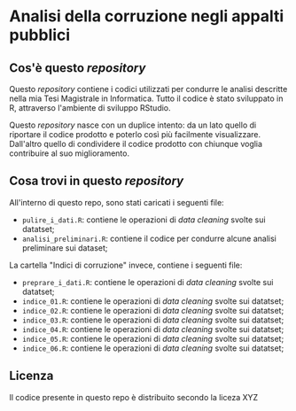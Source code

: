 # Analisi della corruzione negli appalti pubblici

## Cos'è questo _repository_
Questo _repository_ contiene i codici utilizzati per condurre le analisi descritte nella mia Tesi Magistrale in Informatica. Tutto il codice è stato sviluppato in R, attraverso l'ambiente di sviluppo RStudio. 

Questo _repository_ nasce con un duplice intento: da un lato quello di riportare il codice prodotto e poterlo così più facilmente visualizzare. Dall'altro quello di condividere il codice prodotto con chiunque voglia contribuire al suo miglioramento.  

## Cosa trovi in questo _repository_ 
All'interno di questo repo, sono stati caricati i seguenti file: 
- `pulire_i_dati.R`: contiene le operazioni di _data cleaning_ svolte sui datatset;
- `analisi_preliminari.R`: contiene il codice per condurre alcune analisi preliminare sui dataset;

La cartella "Indici di corruzione" invece, contiene i seguenti file:
- `preprare_i_dati.R`: contiene le operazioni di _data cleaning_ svolte sui datatset;
- `indice_01.R`: contiene le operazioni di _data cleaning_ svolte sui datatset;
- `indice_02.R`: contiene le operazioni di _data cleaning_ svolte sui datatset;
- `indice_03.R`: contiene le operazioni di _data cleaning_ svolte sui datatset;
- `indice_04.R`: contiene le operazioni di _data cleaning_ svolte sui datatset;
- `indice_05.R`: contiene le operazioni di _data cleaning_ svolte sui datatset;
- `indice_06.R`: contiene le operazioni di _data cleaning_ svolte sui datatset;

## Licenza
Il codice presente in questo repo è distribuito secondo la liceza XYZ
